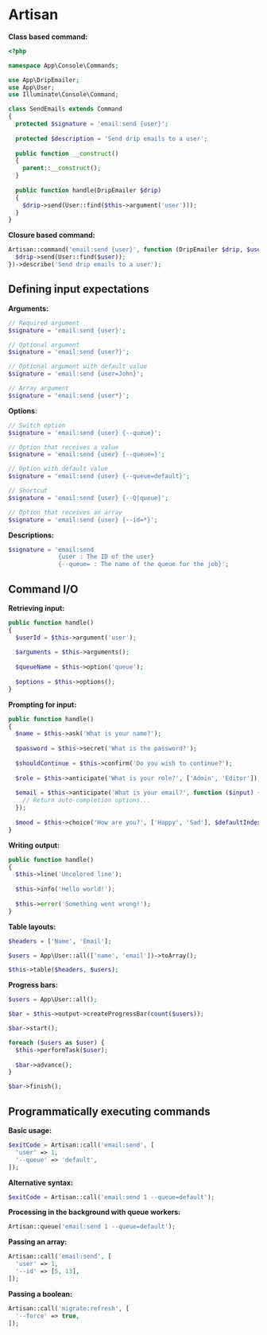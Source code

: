 # Artisan

**Class based command:**

```php
<?php

namespace App\Console\Commands;

use App\DripEmailer;
use App\User;
use Illuminate\Console\Command;

class SendEmails extends Command
{
  protected $signature = 'email:send {user}';
  
  protected $description = 'Send drip emails to a user';
  
  public function __construct()
  {
    parent::__construct();
  }
  
  public function handle(DripEmailer $drip)
  {
    $drip->send(User::find($this->argument('user')));
  }
}
```

**Closure based command:**

```php
Artisan::command('email:send {user}', function (DripEmailer $drip, $user) {
  $drip->send(User::find($user));
})->describe('Send drip emails to a user');
```

## Defining input expectations

**Arguments:**

```php
// Required argument
$signature = 'email:send {user}';

// Optional argument
$signature = 'email:send {user?}';

// Optional argument with default value
$signature = 'email:send {user=John}';

// Array argument
$signature = 'email:send {user*}';
```

**Options**:

```php
// Switch option
$signature = 'email:send {user} {--queue}';

// Option that receives a value
$signature = 'email:send {user} {--queue=}';

// Option with default value
$signature = 'email:send {user} {--queue=default}';

// Shortcut
$signature = 'email:send {user} {--Q|queue}';

// Option that receives an array
$signature = 'email:send {user} {--id=*}';
```

**Descriptions:**

```php
$signature = 'email:send
              {user : The ID of the user}
              {--queue= : The name of the queue for the job}';
```

## Command I/O

**Retrieving input:**

```php
public function handle()
{
  $userId = $this->argument('user');
  
  $arguments = $this->arguments();
  
  $queueName = $this->option('queue');
    
  $options = $this->options();
}
```

**Prompting for input:**

```php
public function handle()
{
  $name = $this->ask('What is your name?');
  
  $password = $this->secret('What is the password?');
  
  $shouldContinue = $this->confirm('Do you wish to continue?');
  
  $role = $this->anticipate('What is your role?', ['Admin', 'Editor']);
  
  $email = $this->anticipate('What is your email?', function ($input) {
    // Return auto-completion options...
  });
  
  $mood = $this->choice('How are you?', ['Happy', 'Sad'], $defaultIndex, $maxAttempts, $allowMultipleSelections);
}
```

**Writing output:**

```php
public function handle()
{
  $this->line('Uncolored line');
  
  $this->info('Hello world!');
  
  $this->error('Something went wrong!');
}
```

**Table layouts:**

```php
$headers = ['Name', 'Email'];

$users = App\User::all(['name', 'email'])->toArray();

$this->table($headers, $users);
```

**Progress bars:**

```php
$users = App\User::all();

$bar = $this->output->createProgressBar(count($users));

$bar->start();

foreach ($users as $user) {
  $this->performTask($user);
  
  $bar->advance();
}

$bar->finish();
```

## Programmatically executing commands

**Basic usage:**

```php
$exitCode = Artisan::call('email:send', [
  'user' => 1,
  '--queue' => 'default',
]);
```

**Alternative syntax:**

```php
$exitCode = Artisan::call('email:send 1 --queue=default');
```

**Processing in the background with queue workers:**

```php
Artisan::queue('email:send 1 --queue=default');  
```

**Passing an array:**

```php
Artisan::call('email:send', [
  'user' => 1,
  '--id' => [5, 13],
]);
```

**Passing a boolean:**

```php
Artisan::call('migrate:refresh', [
  '--force' => true,
]);
```


